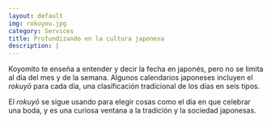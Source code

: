 ```yaml
---
layout: default
img: rokuyou.jpg
category: Services
title: Profundizando en la cultura japonesa
description: |
---
```

Koyomito te enseña a entender y decir la fecha en japonés, pero no se limita al día del mes y de la semana. Algunos calendarios japoneses incluyen el _rokuyō_ para cada día, una clasificación tradicional de los días en seis tipos.

El _rokuyō_ se sigue usando para elegir cosas como el día en que celebrar una boda, y es una curiosa ventana a la tradición y la sociedad japonesas.
